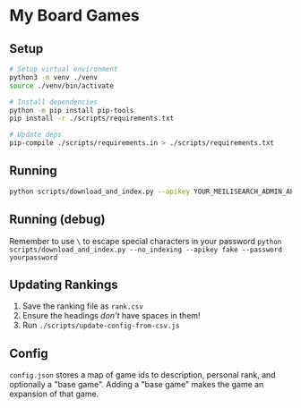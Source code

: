 # My Board Games

## Setup

```sh
# Setup virtual environment
python3 -m venv ./venv
source ./venv/bin/activate

# Install dependencies
python -m pip install pip-tools
pip install -r ./scripts/requirements.txt

# Update deps
pip-compile ./scripts/requirements.in > ./scripts/requirements.txt
```

## Running

```sh
python scripts/download_and_index.py --apikey YOUR_MEILISEARCH_ADMIN_API_KEY`
```

## Running (debug)

Remember to use `\` to escape special characters in your password
`python scripts/download_and_index.py --no_indexing --apikey fake --password yourpassword`

## Updating Rankings

1. Save the ranking file as `rank.csv`
2. Ensure the headings _don't_ have spaces in them!
3. Run `./scripts/update-config-from-csv.js`

## Config

`config.json` stores a map of game ids to description, personal rank, and optionally a "base game". Adding a "base game" makes the game an expansion of that game.
